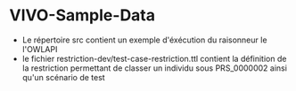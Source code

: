 # VIVO-Sample-Data
- Le répertoire src contient un exemple d'éxécution du raisonneur le l'OWLAPI 
- le fichier restriction-dev/test-case-restriction.ttl contient la définition de la restriction permettant de classer un individu sous PRS_0000002 ainsi qu'un scénario de test 
